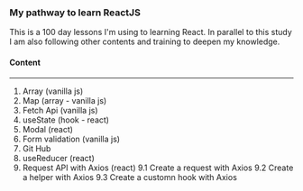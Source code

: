### My pathway to learn ReactJS

This is a 100 day lessons I'm using to learning React.
In parallel to this study I am also following other contents and training to deepen my knowledge.

#### Content
------------
1.  Array (vanilla js)
2.  Map (array - vanilla js)
3.  Fetch Api (vanilla js)
4.  useState (hook - react)
5.  Modal (react)
6.  Form validation (vanilla js)
7.  Git Hub
8.  useReducer (react)
9.  Request API with Axios (react)
    9.1 Create a request with Axios
    9.2 Create a helper with Axios
    9.3 Create a  customn hook with Axios
